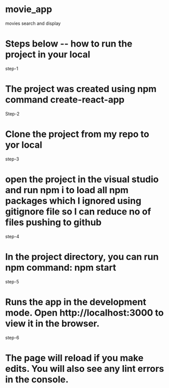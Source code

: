 # movie_app
movies search and display

# Steps below -- how to run the project in your local
step-1
# The project was created using npm command create-react-app

Step-2
# Clone the project from my repo to yor local

step-3
# open the project in the visual studio and run npm i to load all npm packages which I ignored using gitignore file so I can reduce no of files pushing to github

step-4
# In the project directory, you can run npm command: npm start

step-5
# Runs the app in the development mode. Open http://localhost:3000 to view it in the browser.

step-6
# The page will reload if you make edits. You will also see any lint errors in the console.





